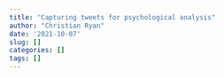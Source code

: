 ```yaml
---
title: "Capturing tweets for psychological analysis"
author: "Christian Ryan"
date: '2021-10-07'
slug: []
categories: []
tags: []
---
```


